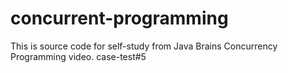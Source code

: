 # concurrent-programming
This is source code for self-study from Java Brains Concurrency Programming video.
case-test#5
